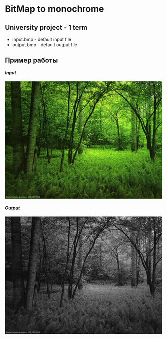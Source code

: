 # BitMap to monochrome
## University project - 1 term

* input.bmp - default input file
* output.bmp - default output file

## Пример работы
#### *Input*
![input](input.bmp)
#### *Output*
![output](output.bmp)
